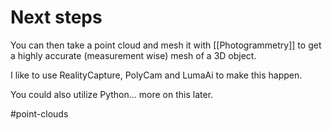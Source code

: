 





# Next steps
You can then take a point cloud and mesh it with [[Photogrammetry]] to get a highly accurate (measurement  wise) mesh of a 3D object. 

I like to use RealityCapture, PolyCam and LumaAi to make this happen. 

You could also utilize Python... more on this later. 

#point-clouds 